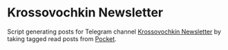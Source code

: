 # Krossovochkin Newsletter

Script generating posts for Telegram channel [Krossovochkin Newsletter](https://t.me/krossovochkin_newsletter) by taking tagged read posts from [Pocket](https://getpocket.com). 
